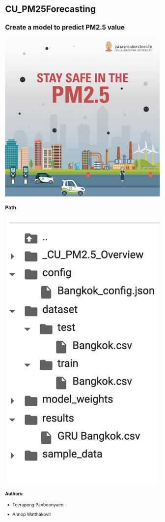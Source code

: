# CU_PM25Forecasting

## Create a model to predict PM2.5 value

![](chula-pm25-logo.jpg)

### Path
![](chula-pm25-structure.png)

#### Authors:

- Teerapong Panboonyuen

- Annop Watthakovit